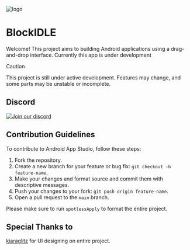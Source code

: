 ![logo](https://raw.githubusercontent.com/Innovative-CST/BlockIDLE/refs/heads/main/app/src/main/res/mipmap-xxxhdpi/ic_launcher.png)
# BlockIDLE
Welcome! This project aims to building Android applications using a drag-and-drop interface.
Currently this app is under development

> [!CAUTION]
> This project is still under active development. Features may change, and some parts may be unstable or incomplete.

## Discord
[![Join our discord](https://invidget.switchblade.xyz/RM5qaZs4kd)](https://discord.gg/RM5qaZs4kd)

## Contribution Guidelines

To contribute to Android App Studio, follow these steps:

1. Fork the repository.
2. Create a new branch for your feature or bug fix: `git checkout -b feature-name`.
3. Make your changes and format source and commit them with descriptive messages.
4. Push your changes to your fork: `git push origin feature-name`.
5. Open a pull request to the `main` branch.

Please make sure to run `spotlessApply` to format the entire project.

## Special Thanks to
[kiaraglitz](https://www.instagram.com/kiaraglitz?igsh=eGxhcTh5bXY3YXg2) for UI designing on entire project.
